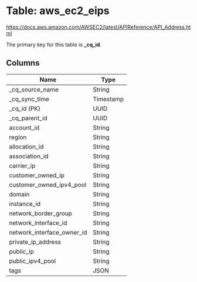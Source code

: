 # Table: aws_ec2_eips

https://docs.aws.amazon.com/AWSEC2/latest/APIReference/API_Address.html

The primary key for this table is **_cq_id**.



## Columns
| Name          | Type          |
| ------------- | ------------- |
|_cq_source_name|String|
|_cq_sync_time|Timestamp|
|_cq_id (PK)|UUID|
|_cq_parent_id|UUID|
|account_id|String|
|region|String|
|allocation_id|String|
|association_id|String|
|carrier_ip|String|
|customer_owned_ip|String|
|customer_owned_ipv4_pool|String|
|domain|String|
|instance_id|String|
|network_border_group|String|
|network_interface_id|String|
|network_interface_owner_id|String|
|private_ip_address|String|
|public_ip|String|
|public_ipv4_pool|String|
|tags|JSON|